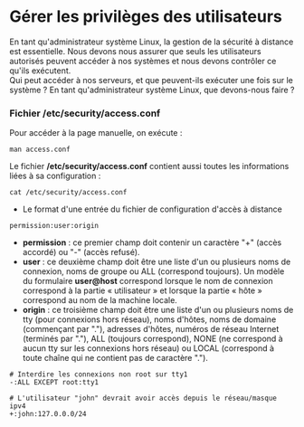 # Gérer les privilèges des utilisateurs

En tant qu'administrateur système Linux, la gestion de la sécurité à distance est essentielle. Nous devons nous assurer que seuls les utilisateurs autorisés peuvent accéder à nos systèmes et nous devons contrôler ce qu'ils exécutent.
<br>
Qui peut accéder à nos serveurs, et que peuvent-ils exécuter une fois sur le système ? En tant qu'administrateur système Linux, que devons-nous faire ?

### Fichier /etc/security/access.conf

Pour accéder à la page manuelle, on exécute :

```
man access.conf
```

Le fichier **/etc/security/access.conf** contient aussi toutes les informations liées à sa configuration :

```
cat /etc/security/access.conf
```

- Le format d'une entrée du fichier de configuration d'accès à distance

```
permission:user:origin
```

- **permission** : ce premier champ doit contenir un caractère "+" (accès accordé) ou "-" (accès refusé).
- **user** : ce deuxième champ doit être une liste d'un ou plusieurs noms de connexion, noms de groupe ou ALL (correspond toujours). Un modèle du formulaire **user@host** correspond lorsque le nom de connexion correspond à la partie « utilisateur » et lorsque la partie « hôte » correspond au nom de la machine locale.
- **origin** : ce troisième champ doit être une liste d'un ou plusieurs noms de tty (pour connexions hors réseau), noms d'hôtes, noms de domaine (commençant par "."), adresses d'hôtes, numéros de réseau Internet (terminés par "."), ALL (toujours correspond), NONE (ne correspond à aucun tty sur les connexions hors réseau) ou LOCAL (correspond à toute chaîne qui ne contient pas de caractère ".").

```
# Interdire les connexions non root sur tty1
-:ALL EXCEPT root:tty1

# L'utilisateur "john" devrait avoir accès depuis le réseau/masque ipv4
+:john:127.0.0.0/24
```
